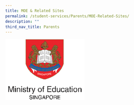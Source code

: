 ```yaml
---
title: MOE & Related Sites
permalink: /student-services/Parents/MOE-Related-Sites/
description: ""
third_nav_title: Parents
---
```

<div>

<a href="[https://www-broadricksec-moe-edu-sg-admin.cwp.sg/cca/uniformed-groups/red-cross](https://www-broadricksec-moe-edu-sg-admin.cwp.sg/cca/uniformed-groups/red-cross)" target = "\_blank">

<img style="width:50%" src="/images/Useful%20Links/Parents/MOE%20&%20Related%20Sites/M1.png">

</a>

</div>

<div>

</div>

</div>
